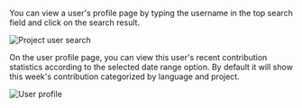 You can view a user's profile page by typing the username in the top search field and click on the search result.

<img alt="Project user search" src="images/project-user-search.gif" />

On the user profile page, you can view this user's recent contribution statistics according to the selected date range option.
By default it will show this week's contribution categorized by language and project.

<img alt="User profile" src="images/user-profile.gif" />
